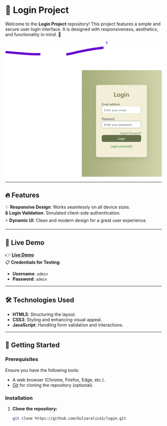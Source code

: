 # 🌟 Login Project

Welcome to the **Login Project** repository! This project features a simple and secure user login interface. It is designed with responsiveness, aesthetics, and functionality in mind. 🚀

![Login Form Preview](Screenshot.png)  

---

## 🔥 Features

✨ **Responsive Design**: Works seamlessly on all device sizes.  
🔒 **Login Validation**: Simulated client-side authentication.  
⚡ **Dynamic UI**: Clean and modern design for a great user experience.

---

## 🎯 Live Demo

👉 **[Live Demo](https://gulzaralice1.github.io/login/)**  
📋 **Credentials for Testing**:  
- **Username**: `admin`  
- **Password**: `admin`  

---

## 🛠️ Technologies Used

- **HTML5**: Structuring the layout.  
- **CSS3**: Styling and enhancing visual appeal.  
- **JavaScript**: Handling form validation and interactions.

---

## 🚀 Getting Started

### Prerequisites

Ensure you have the following tools:

- A web browser (Chrome, Firefox, Edge, etc.).
- [Git](https://git-scm.com/) for cloning the repository (optional).

### Installation

1. **Clone the repository:**
   ```bash
   git clone https://github.com/Gulzaralice1/login.git

